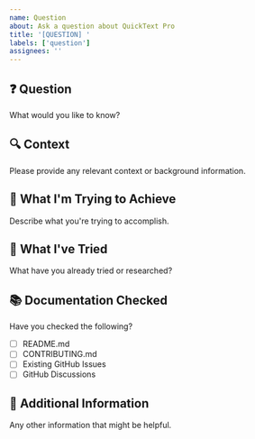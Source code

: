 ```yaml
---
name: Question
about: Ask a question about QuickText Pro
title: '[QUESTION] '
labels: ['question']
assignees: ''
---
```


## ❓ Question
What would you like to know?

## 🔍 Context
Please provide any relevant context or background information.

## 🎯 What I'm Trying to Achieve
Describe what you're trying to accomplish.

## 🧪 What I've Tried
What have you already tried or researched?

## 📚 Documentation Checked
Have you checked the following?
- [ ] README.md
- [ ] CONTRIBUTING.md
- [ ] Existing GitHub Issues
- [ ] GitHub Discussions

## 📝 Additional Information
Any other information that might be helpful.

